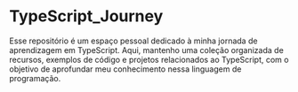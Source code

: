 # TypeScript_Journey
Esse repositório é um espaço pessoal dedicado à minha jornada de aprendizagem em TypeScript. Aqui, mantenho uma coleção organizada de recursos, exemplos de código e projetos relacionados ao TypeScript, com o objetivo de aprofundar meu conhecimento nessa linguagem de programação.

